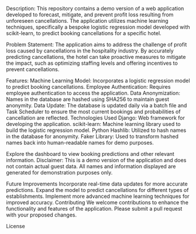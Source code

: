 Description:
This repository contains a demo version of a web application developed to forecast, mitigate, and prevent profit loss resulting from unforeseen cancellations. The application utilizes machine learning techniques, specifically a bespoke logistic regression model developed with scikit-learn, to predict booking cancellations for a specific hotel.

Problem Statement:
The application aims to address the challenge of profit loss caused by cancellations in the hospitality industry. By accurately predicting cancellations, the hotel can take proactive measures to mitigate the impact, such as optimizing staffing levels and offering incentives to prevent cancellations.

Features:
Machine Learning Model: Incorporates a logistic regression model to predict booking cancellations.
Employee Authentication: Requires employee authentication to access the application.
Data Anonymization: Names in the database are hashed using SHA256 to maintain guest anonymity.
Data Update: The database is updated daily via a batch file and Task Scheduler to ensure the most current bookings and probabilities of cancellation are reflected.
Technologies Used
Django: Web framework for developing the application.
scikit-learn: Machine learning library used to build the logistic regression model.
Python Hashlib: Utilized to hash names in the database for anonymity.
Faker Library: Used to transform hashed names back into human-readable names for demo purposes.

Explore the dashboard to view booking predictions and other relevant information.
Disclaimer:
This is a demo version of the application and does not contain actual guest data. All names and information displayed are generated for demonstration purposes only.

Future Improvements
Incorporate real-time data updates for more accurate predictions.
Expand the model to predict cancellations for different types of establishments.
Implement more advanced machine learning techniques for improved accuracy.
Contributing
We welcome contributions to enhance the functionality and features of the application. Please submit a pull request with your proposed changes.

License
